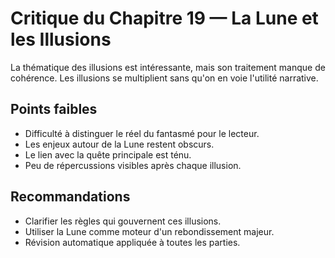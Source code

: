 # Critique du Chapitre 19 — La Lune et les Illusions

La thématique des illusions est intéressante, mais son traitement manque de cohérence. Les illusions se multiplient sans qu'on en voie l'utilité narrative.

## Points faibles
- Difficulté à distinguer le réel du fantasmé pour le lecteur.
- Les enjeux autour de la Lune restent obscurs.
- Le lien avec la quête principale est ténu.
- Peu de répercussions visibles après chaque illusion.

## Recommandations
- Clarifier les règles qui gouvernent ces illusions.
- Utiliser la Lune comme moteur d'un rebondissement majeur.
- Révision automatique appliquée à toutes les parties.
